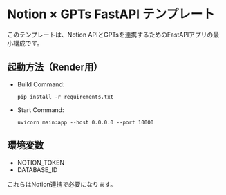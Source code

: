# Notion × GPTs FastAPI テンプレート

このテンプレートは、Notion APIとGPTsを連携するためのFastAPIアプリの最小構成です。

## 起動方法（Render用）

- Build Command:
  ```
  pip install -r requirements.txt
  ```

- Start Command:
  ```
  uvicorn main:app --host 0.0.0.0 --port 10000
  ```

## 環境変数

- NOTION_TOKEN
- DATABASE_ID

これらはNotion連携で必要になります。
